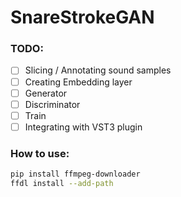 # SnareStrokeGAN

### TODO:
- [ ] Slicing / Annotating sound samples
- [ ] Creating Embedding layer
- [ ] Generator
- [ ] Discriminator
- [ ] Train
- [ ] Integrating with VST3 plugin

### How to use:
```sh
pip install ffmpeg-downloader
ffdl install --add-path
```